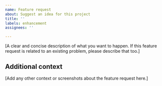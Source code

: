 ```yaml
---
name: Feature request
about: Suggest an idea for this project
title: ''
labels: enhancement
assignees: ''

---
```


[A clear and concise description of what you want to happen. If this feature request is related to an existing problem, please describe that too.]

## Additional context
[Add any other context or screenshots about the feature request here.]
